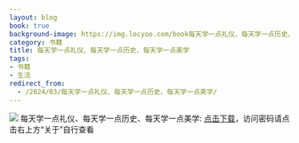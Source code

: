 ```yaml
---
layout: blog
book: true
background-image: https://img.locyoo.com/book每天学一点礼仪、每天学一点历史、每天学一点美学.jpg
category: 书籍
title: 每天学一点礼仪、每天学一点历史、每天学一点美学
tags:
- 书籍
- 生活
redirect_from:
  - /2024/03/每天学一点礼仪、每天学一点历史、每天学一点美学/
---
```

![](https://img.locyoo.com/book每天学一点礼仪、每天学一点历史、每天学一点美学.jpg)
每天学一点礼仪、每天学一点历史、每天学一点美学: <a name = "ref1" href="https://url18.ctfile.com/f/50983618-1439915974-88d203?p=3619">点击下载</a>，访问密码请点击右上方“关于”自行查看